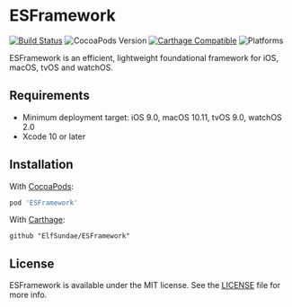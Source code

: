 # ESFramework

[![Build Status](https://travis-ci.org/ElfSundae/ESFramework.svg)](https://travis-ci.org/ElfSundae/ESFramework)
![CocoaPods Version](http://img.shields.io/cocoapods/v/ESFramework.svg)
[![Carthage Compatible](https://img.shields.io/badge/Carthage-compatible-4BC51D.svg?style=flat)](https://github.com/Carthage/Carthage)
![Platforms](https://img.shields.io/cocoapods/p/ESFramework.svg)

ESFramework is an efficient, lightweight foundational framework for iOS, macOS, tvOS and watchOS.

## Requirements

- Minimum deployment target: iOS 9.0, macOS 10.11, tvOS 9.0, watchOS 2.0
- Xcode 10 or later

## Installation

With [CocoaPods](https://cocoapods.org):

```ruby
pod 'ESFramework'
```

With [Carthage](https://github.com/Carthage/Carthage):

```ogdl
github "ElfSundae/ESFramework"
```

## License

ESFramework is available under the MIT license. See the [LICENSE](LICENSE) file for more info.
